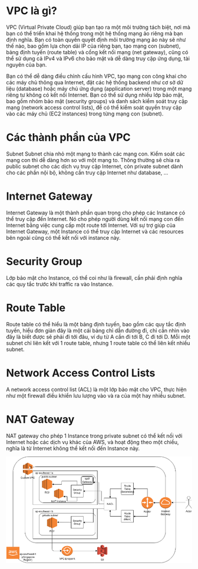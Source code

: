 # VPC là gì?
VPC (Virtual Private Cloud) giúp bạn tạo ra một môi trường tách biệt, nơi mà bạn có thể triển khai hệ thống trong một hệ thống mạng ảo riêng mà bạn định nghĩa. Bạn có toàn quyền quyết định môi trường mạng ảo này sẽ như thế nào, bao gồm lựa chọn dải IP của riêng bạn, tạo mạng con (subnet), bảng định tuyến (route table) và cổng kết nối mạng (net gateway), cũng có thể sử dụng cả IPv4 và IPv6 cho bảo mật và dễ dàng truy cập ứng dụng, tài nguyên của bạn.

Bạn có thể dễ dàng điều chỉnh cấu hình VPC, tạo mạng con công khai cho các máy chủ thông qua Internet, đặt các hệ thống backend như cơ sở dữ liệu (database) hoặc máy chủ ứng dụng (application server) trong một mạng riêng tư không có kết nối Internet. Bạn có thể sử dụng nhiều lớp bảo mật, bao gồm nhóm bảo mật (security groups) và danh sách kiểm soát truy cập mạng (network access control lists), để có thể kiểm soát quyền truy cập vào các máy chủ (EC2 instances) trong từng mạng con (subnet).

# Các thành phần của VPC
Subnet
Subnet chia nhỏ một mạng to thành các mạng con. Kiểm soát các mạng con thì dễ dàng hơn so với một mạng to. Thông thường sẽ chia ra public subnet cho các dịch vụ truy cập Internet, còn private subnet dành cho các phần nội bộ, không cần truy cập Internet như database, ...


# Internet Gateway
Internet Gateway là một thành phần quan trọng cho phép các Instance có thể truy cập đến Internet. Nó cho phép người dùng kết nối mạng con đến Internet bằng việc cung cấp một route tới Internet. Với sự trợ giúp của Internet Gateway, một Instance có thể truy cập Internet và các resources bên ngoài cũng có thể kết nối với instance này.


# Security Group
Lớp bảo mật cho Instance, có thể coi như là firewall, cần phải định nghĩa các quy tắc trước khi traffic ra vào Instance.


# Route Table
Route table có thể hiểu là một bảng định tuyến, bao gồm các quy tắc định tuyến, hiểu đơn giản đây là một cái bảng chỉ dẫn đường đi, chỉ cần nhìn vào đây là biết được sẽ phải đi tới đâu, ví dụ từ A cần đi tới B, C đi tới D. Mỗi một subnet chỉ liên kết với 1 route table, nhưng 1 route table có thể liên kết nhiều subnet.


# Network Access Control Lists
A network access control list (ACL) là một lớp bảo mật cho VPC, thực hiện như một firewall điều khiển lưu lượng vào và ra của một hay nhiều subnet.


# NAT Gateway
NAT gateway cho phép 1 Instance trong private subnet có thể kết nối với Internet hoặc các dịch vụ khác của AWS, và hoạt động theo một chiều, nghĩa là từ Internet không thể kết nối đến Instance này.

![alt text](VPC.png "Title")
